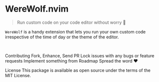 # WereWolf.nvim

> Run custom code on your code editor without worry 🙌

`WereWolf` is a handy extension that lets you run your own custom code irrespective of the time of day or the theme of the editor. 

<br>

Contributing
Fork, Enhance, Send PR
Lock issues with any bugs or feature requests
Implement something from Roadmap
Spread the word ❤️

License
This package is available as open source under the terms of the MIT License.
